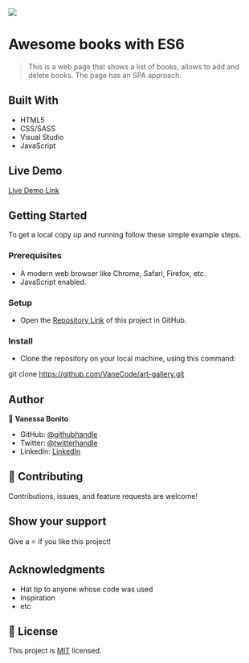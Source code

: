 ![](https://img.shields.io/badge/Microverse-blueviolet)

# Awesome books with ES6

> This is a web page that shows a list of books, allows to add and delete books. The page has an SPA approach.

## Built With

- HTML5
- CSS/SASS
- Visual Studio
- JavaScript

## Live Demo

[Live Demo Link](https://vanecode.github.io/awesome-books-ES6/)

## Getting Started

To get a local copy up and running follow these simple example steps.

### Prerequisites

- A modern web browser like Chrome, Safari, Firefox, etc.
- JavaScript enabled.

### Setup

- Open the [Repository Link](https://github.com/VaneCode/art-gallery) of this project in GitHub.

### Install

- Clone the repository on your local machine, using this command:

git clone https://github.com/VaneCode/art-gallery.git


## Author

👤 **Vanessa Bonito**

- GitHub: [@githubhandle](https://github.com/VaneCode)
- Twitter: [@twitterhandle](https://twitter.com/BonitoNarvaez)
- LinkedIn: [LinkedIn](https://www.linkedin.com/in/vanessa-bonito-narv%C3%A1ez-6681941b5/)

## 🤝 Contributing

Contributions, issues, and feature requests are welcome!

## Show your support

Give a ⭐️ if you like this project!

## Acknowledgments

- Hat tip to anyone whose code was used
- Inspiration
- etc

## 📝 License

This project is [MIT](LICENSE.md) licensed.

